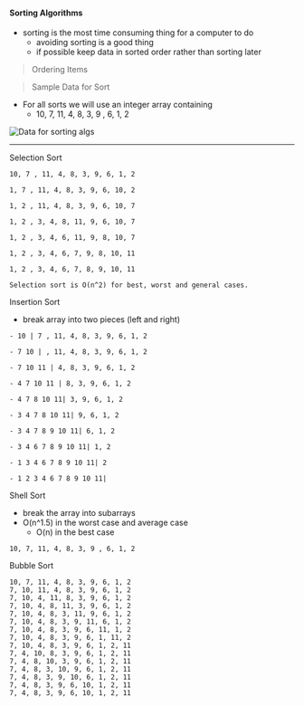 #### Sorting Algorithms

* sorting is the most time consuming thing for a computer to do
   * avoiding sorting is a good thing
   * if possible keep data in sorted order rather than sorting later

> Ordering Items

> Sample Data for Sort
- For all sorts we will use an integer array containing 
   - 10, 7, 11, 4, 8, 3, 9 , 6, 1, 2

  
![Data for sorting algs](https://github.com/RamziCarter/DataStructures1/blob/eef516fff8292c9efb24a77d6bceb79e7b532dad/Sample%20Data.png)

---

Selection Sort
```
10, 7 , 11, 4, 8, 3, 9, 6, 1, 2

1, 7 , 11, 4, 8, 3, 9, 6, 10, 2

1, 2 , 11, 4, 8, 3, 9, 6, 10, 7

1, 2 , 3, 4, 8, 11, 9, 6, 10, 7

1, 2 , 3, 4, 6, 11, 9, 8, 10, 7

1, 2 , 3, 4, 6, 7, 9, 8, 10, 11

1, 2 , 3, 4, 6, 7, 8, 9, 10, 11

Selection sort is O(n^2) for best, worst and general cases. 

```

Insertion Sort
- break array into two pieces (left and right)
```
- 10 | 7 , 11, 4, 8, 3, 9, 6, 1, 2

- 7 10 | , 11, 4, 8, 3, 9, 6, 1, 2

- 7 10 11 | 4, 8, 3, 9, 6, 1, 2

- 4 7 10 11 | 8, 3, 9, 6, 1, 2

- 4 7 8 10 11| 3, 9, 6, 1, 2

- 3 4 7 8 10 11| 9, 6, 1, 2

- 3 4 7 8 9 10 11| 6, 1, 2

- 3 4 6 7 8 9 10 11| 1, 2

- 1 3 4 6 7 8 9 10 11| 2

- 1 2 3 4 6 7 8 9 10 11|

```

Shell Sort
- break the array into subarrays
- O(n^1.5) in the worst case and average case
  - O(n) in the best case 
```
10, 7, 11, 4, 8, 3, 9 , 6, 1, 2

```

Bubble Sort
```
10, 7, 11, 4, 8, 3, 9, 6, 1, 2
7, 10, 11, 4, 8, 3, 9, 6, 1, 2
7, 10, 4, 11, 8, 3, 9, 6, 1, 2
7, 10, 4, 8, 11, 3, 9, 6, 1, 2
7, 10, 4, 8, 3, 11, 9, 6, 1, 2
7, 10, 4, 8, 3, 9, 11, 6, 1, 2
7, 10, 4, 8, 3, 9, 6, 11, 1, 2
7, 10, 4, 8, 3, 9, 6, 1, 11, 2
7, 10, 4, 8, 3, 9, 6, 1, 2, 11
7, 4, 10, 8, 3, 9, 6, 1, 2, 11
7, 4, 8, 10, 3, 9, 6, 1, 2, 11
7, 4, 8, 3, 10, 9, 6, 1, 2, 11
7, 4, 8, 3, 9, 10, 6, 1, 2, 11
7, 4, 8, 3, 9, 6, 10, 1, 2, 11
7, 4, 8, 3, 9, 6, 10, 1, 2, 11
```
